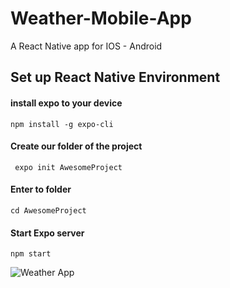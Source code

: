 # Weather-Mobile-App
A React Native app for IOS - Android

<h2> Set up React Native Environment </h2>

<h4> install expo to your device </h4>
<code>npm install -g expo-cli</code>


<h4> Create our folder of the project </h4>
<code> expo init AwesomeProject</code>
<h4> Enter to folder </h4>
<code>cd AwesomeProject </code>
<h4> Start Expo server </h4>
<code>npm start</code>


![Weather App](https://user-images.githubusercontent.com/77233657/174681952-4cc0fea8-dcbd-4a10-bdef-6e1218e4ce59.png)
